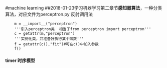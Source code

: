 #machine learning
##2018-01-23学习机器学习第二章节**感知器算法**，一种分类算法，对应文件为perceptron.py
反射调用法

~~~
    m = __import__("perceptron")
    '''引入perceptron类  相当于from perceptron import perceptron'''
    c = getattr(m,"perceptron")
    '''实例化类，并准备好执行某个函数'''
    f = getattr(c(),"fit")#可在c()中加入参数
    f()
~~~

#### timer 时序模型
